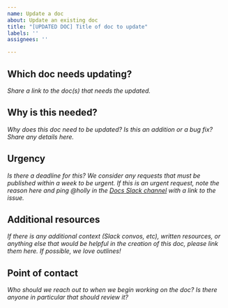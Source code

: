 ```yaml
---
name: Update a doc
about: Update an existing doc
title: "[UPDATED DOC] Title of doc to update"
labels: ''
assignees: ''

---
```


## Which doc needs updating?
*Share a link to the doc(s) that needs the updated.*

## Why is this needed?
*Why does this doc need to be updated? Is this an addition or a bug fix? Share any details here.*

## Urgency
*Is there a deadline for this? We consider any requests that *must* be published within a week to be urgent. If this is an urgent request, note the reason here and ping @holly in the [Docs Slack channel](https://planetscale.slack.com/archives/C01LKUQKE92) with a link to the issue.*

## Additional resources
*If there is any additional context (Slack convos, etc), written resources, or anything else that would be helpful in the creation of this doc, please link them here. If possible, we love outlines!*

## Point of contact
*Who should we reach out to when we begin working on the doc? Is there anyone in particular that should review it?*
